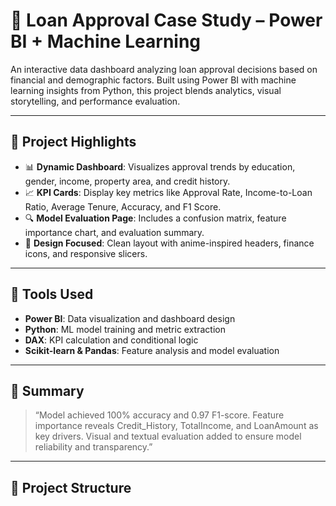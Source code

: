 # 💼 Loan Approval Case Study – Power BI + Machine Learning

An interactive data dashboard analyzing loan approval decisions based on financial and demographic factors. Built using Power BI with machine learning insights from Python, this project blends analytics, visual storytelling, and performance evaluation.

---

## 📌 Project Highlights

- 📊 **Dynamic Dashboard**: Visualizes approval trends by education, gender, income, property area, and credit history.
- 📈 **KPI Cards**: Display key metrics like Approval Rate, Income-to-Loan Ratio, Average Tenure, Accuracy, and F1 Score.
- 🔍 **Model Evaluation Page**: Includes a confusion matrix, feature importance chart, and evaluation summary.
- 🎨 **Design Focused**: Clean layout with anime-inspired headers, finance icons, and responsive slicers.

---

## 🧠 Tools Used

- **Power BI**: Data visualization and dashboard design
- **Python**: ML model training and metric extraction
- **DAX**: KPI calculation and conditional logic
- **Scikit-learn & Pandas**: Feature analysis and model evaluation

---

## 📝 Summary

> “Model achieved 100% accuracy and 0.97 F1-score. Feature importance reveals Credit_History, TotalIncome, and LoanAmount as key drivers. Visual and textual evaluation added to ensure model reliability and transparency.”

---

## 📂 Project Structure

